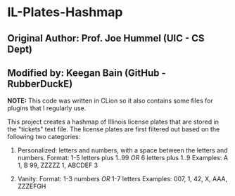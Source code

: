 # IL-Plates-Hashmap

## Original Author: Prof. Joe Hummel (UIC - CS Dept)
## Modified by: Keegan Bain (GitHub - RubberDuckE)


**NOTE:** This code was written in CLion so it also contains some files for plugins that I regularly use.


This project creates a hashmap of Illinois license plates that are stored in the "tickets" text file. 
The license plates are first filtered out based on the following two categories:

1. Personalized:
     letters and numbers, with a space between the letters
     and numbers.  Format: 1-5 letters plus 1..99 *OR*
     6 letters plus 1..9
     Examples: A 1, B 99, ZZZZZ 1, ABCDEF 3
     
2. Vanity:
     Format: 1-3 numbers *OR* 1-7 letters 
     Examples: 007, 1, 42, X, AAA, ZZZEFGH

